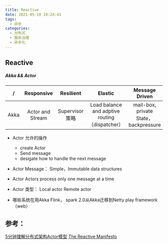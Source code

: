 ```yaml
---
title: Reactive
date: 2021-05-10 10:24:41
tags:
  - 异步
categories:
  - 分布式 
  - 服务治理
  - 异步化   
---
```


<p></p>
<!-- more -->



## Reactive




##### Akka && Actor 
/ | Responsive | Resilient | Elastic | Message Driven
:-: | :-: | :-: | :-: | :-: |
Akka  | Actor and Stream | Supervisor策略 | Load balance and adptive routing（dispatcher）| mail-box, private State， backpressure


+ Actor 允许的操作
   - create Actor
   - Send message
   - desigate how to handle the next message


+ Actor Message：
Simple，Immutable data structures


+ Actor 
Actors process only one message at a time


+ Actor 类型：
Local actor
Remote actor

+ 哪些系统在用Akka
Flink， 
spark 2.0从Akka迁移到Netty
play framework（web）


## 参考：
[5分钟理解分布式架构Actor模型](https://www.bilibili.com/video/BV13e411W7kX?spm_id_from=333.1007.top_right_bar_window_history.content.click)
[The Reactive Manifesto](https://www.reactivemanifesto.org/)
